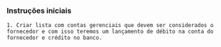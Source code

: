 ### Instruções iniciais

	1. Criar lista com contas gerenciais que devem ser considerados o fornecedor e com isso teremos um lançamento de débito na conta do fornecedor e crédito no banco.
